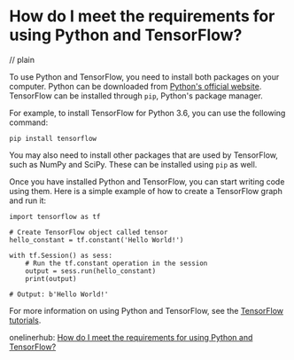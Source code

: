 # How do I meet the requirements for using Python and TensorFlow?
// plain

To use Python and TensorFlow, you need to install both packages on your computer. Python can be downloaded from [Python's official website](https://www.python.org/). TensorFlow can be installed through `pip`, Python's package manager.

For example, to install TensorFlow for Python 3.6, you can use the following command:

```
pip install tensorflow
```

You may also need to install other packages that are used by TensorFlow, such as NumPy and SciPy. These can be installed using `pip` as well.

Once you have installed Python and TensorFlow, you can start writing code using them. Here is a simple example of how to create a TensorFlow graph and run it:

```
import tensorflow as tf

# Create TensorFlow object called tensor
hello_constant = tf.constant('Hello World!')

with tf.Session() as sess:
    # Run the tf.constant operation in the session
    output = sess.run(hello_constant)
    print(output)

# Output: b'Hello World!'
```

For more information on using Python and TensorFlow, see the [TensorFlow tutorials](https://www.tensorflow.org/tutorials/).

onelinerhub: [How do I meet the requirements for using Python and TensorFlow?](https://onelinerhub.com/python-tensorflow/how-do-i-meet-the-requirements-for-using-python-and-tensorflow)